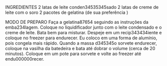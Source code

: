 INGREDIENTES
2 latas de leite conden34535345sado
2 latas de creme de leite com o soro
2 pacotes de gelatina (de sua preferência )

MODO DE PREPARO
Faça a gelatina87654 seguindo as instruções da emba234lagem.
Coloque no liquidificador junto com o leite condensado e o creme de leite.
Bata bem para misturar.
Despeje em um recip343434iente e coloque no freezer para endurecer.
Eu coloco em uma forma de alumínio, pois congela mais rápido.
Quando a massa d345345o sorvete endurecer, coloque na vasilha da batedeira e bata até dobrar o volume (cerca de 20 minutos).
Coloque em um pote para sorvete e volte ao freezer até endu000000recer.
